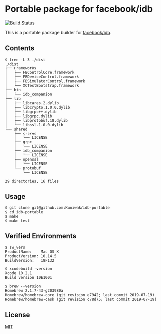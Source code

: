 Portable package for facebook/idb
=================================

[![Build Status](https://app.bitrise.io/app/716dfe49fc91b5ca/status.svg?token=5X0n7oS5A1V-gu9I2Thh_w&branch=master)](https://app.bitrise.io/app/716dfe49fc91b5ca)

This is a portable package builder for [facebook/idb](https://github.com/facebook/idb).


Contents
--------

```console
$ tree -L 3 ./dist
./dist
├── Frameworks
│   ├── FBControlCore.framework
│   ├── FBDeviceControl.framework
│   ├── FBSimulatorControl.framework
│   └── XCTestBootstrap.framework
├── bin
│   └── idb_companion
├── lib
│   ├── libcares.2.dylib
│   ├── libcrypto.1.0.0.dylib
│   ├── libgrpc++.dylib
│   ├── libgrpc.dylib
│   ├── libprotobuf.18.dylib
│   └── libssl.1.0.0.dylib
└── shared
    ├── c-ares
    │   └── LICENSE
    ├── grpc
    │   └── LICENSE
    ├── idb_companion
    │   └── LICENSE
    ├── openssl
    │   └── LICENSE
    └── protobuf
        └── LICENSE

29 directories, 16 files
```


Usage
-----

```console
$ git clone git@github.com:Kuniwak/idb-portable
$ cd idb-portable
$ make
$ make test
```


Verified Environments
---------------------

```console
$ sw_vers
ProductName:    Mac OS X
ProductVersion: 10.14.5
BuildVersion:   18F132

$ xcodebuild -version
Xcode 10.2.1
Build version 10E1001

$ brew --version
Homebrew 2.1.7-43-g203980a
Homebrew/homebrew-core (git revision e7942; last commit 2019-07-19)
Homebrew/homebrew-cask (git revision c78d75; last commit 2019-07-19)
```


License
-------

[MIT](/LICENSE)
